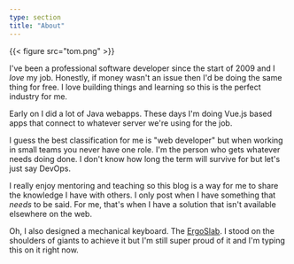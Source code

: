 ```yaml
---
type: section
title: "About"
---
```


{{< figure src="tom.png" >}}

I've been a professional software developer since the start of 2009 and I *love*
my job. Honestly, if money wasn't an issue then I'd be doing the same thing for
free. I love building things and learning so this is the perfect industry for
me.

Early on I did a lot of Java webapps. These days I'm doing Vue.js based apps
that connect to whatever server we're using for the job.

I guess the best classification for me is "web developer" but when working in
small teams you never have one role. I'm the person who gets whatever needs doing
done. I don't know how long the term will survive for but let's just say DevOps.

I really enjoy mentoring and teaching so this blog is a way for me to share the
knowledge I have with others. I only post when I have something that *needs* to
be said. For me, that's when I have a solution that isn't available elsewhere on
the web.

Oh, I also designed a mechanical keyboard. The
[ErgoSlab](https://github.com/tomsaleeba/ergoslab). I stood on the shoulders of
giants to achieve it but I'm still super proud of it and I'm typing this on it
right now.
